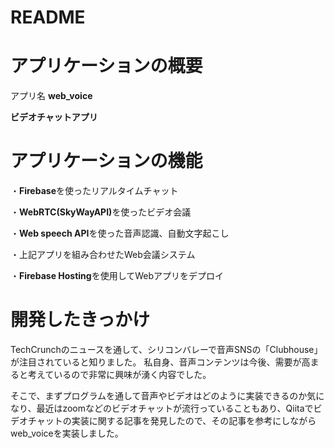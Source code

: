 # README

# アプリケーションの概要
アプリ名 <b>web_voice</b>

<b>ビデオチャットアプリ</b>


# アプリケーションの機能
・<b>Firebase</b>を使ったリアルタイムチャット

・<b>WebRTC(SkyWayAPI)</b>を使ったビデオ会議

・<b>Web speech API</b>を使った音声認識、自動文字起こし

・上記アプリを組み合わせたWeb会議システム

・<b>Firebase Hosting</b>を使用してWebアプリをデプロイ

# 開発したきっかけ
TechCrunchのニュースを通して、シリコンバレーで音声SNSの「Clubhouse」が注目されていると知りました。
私自身、音声コンテンツは今後、需要が高まると考えているので非常に興味が湧く内容でした。

そこで、まずプログラムを通して音声やビデオはどのように実装できるのか気になり、最近はzoomなどのビデオチャットが流行っていることもあり、Qiitaでビデオチャットの実装に関する記事を発見したので、その記事を参考にしながらweb_voiceを実装しました。


